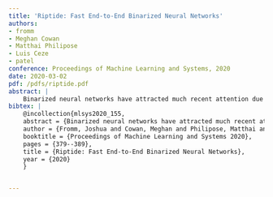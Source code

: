 ```yaml
---
title: 'Riptide: Fast End-to-End Binarized Neural Networks'
authors: 
- fromm
- Meghan Cowan
- Matthai Philipose
- Luis Ceze
- patel
conference: Proceedings of Machine Learning and Systems, 2020
date: 2020-03-02
pdf: /pdfs/riptide.pdf
abstract: |
    Binarized neural networks have attracted much recent attention due to their promise of making convolutional neural networks fast and compact. However, these benefits have proven hard to realize in practice. In this paper, we identify the underlying barriers to high performance and propose solutions from missing implementations for certain operations to carefully scheduled library support for binarized linear algebra operations. The combination of these innovations allows us to report the first measured end-to-end speedups for binarized networks. For instance, we show a 6.3\_ speedup over a standard VGGNet variant at state-of-the-art (64.2\% for top-1 binarized classification of ImageNet) accuracy. More broadly speedups range from 4-12\_ and the techniques we propose are crucial to achieving them.
bibtex: |
    @incollection{mlsys2020_155,
    abstract = {Binarized neural networks have attracted much recent attention due to their promise of making convolutional neural networks fast and compact. However, these benefits have proven hard to realize in practice. In this paper, we identify the underlying barriers to high performance and propose solutions from missing implementations for certain operations to carefully scheduled library support for binarized linear algebra operations. The combination of these innovations allows us to report the first measured end-to-end speedups for binarized networks. For instance, we show a 6.3\_ speedup over a standard VGGNet variant at state-of-the-art (64.2\% for top-1 binarized classification of ImageNet) accuracy. More broadly speedups range from 4-12\_ and the techniques we propose are crucial to achieving them.},
    author = {Fromm, Joshua and Cowan, Meghan and Philipose, Matthai and Ceze, Luis and Patel, Shwetak},
    booktitle = {Proceedings of Machine Learning and Systems 2020},
    pages = {379--389},
    title = {Riptide: Fast End-to-End Binarized Neural Networks},
    year = {2020}
    }


---
```

